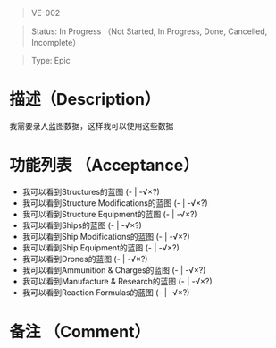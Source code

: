 > VE-002

> Status: In Progress （Not Started, In Progress, Done, Cancelled, Incomplete）

> Type: Epic

# 描述（Description）
我需要录入蓝图数据，这样我可以使用这些数据

# 功能列表 （Acceptance）
* 我可以看到Structures的蓝图 (- | -√×?)
* 我可以看到Structure Modifications的蓝图 (- | -√×?)
* 我可以看到Structure Equipment的蓝图 (- | -√×?)
* 我可以看到Ships的蓝图 (- | -√×?)
* 我可以看到Ship Modifications的蓝图 (- | -√×?)
* 我可以看到Ship Equipment的蓝图 (- | -√×?)
* 我可以看到Drones的蓝图 (- | -√×?)
* 我可以看到Ammunition \& Charges的蓝图 (- | -√×?)
* 我可以看到Manufacture \& Research的蓝图 (- | -√×?)
* 我可以看到Reaction Formulas的蓝图 (- | -√×?)

# 备注 （Comment）


